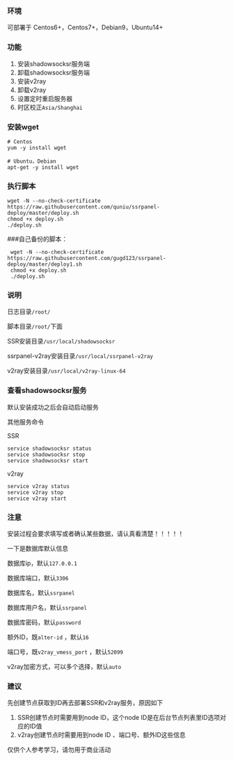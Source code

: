 ### 环境
可部署于 Centos6+，Centos7+，Debian9，Ubuntu14+

### 功能
1. 安装shadowsocksr服务端
2. 卸载shadowsocksr服务端
3. 安装v2ray
4. 卸载v2ray
5. 设置定时重启服务器
6. 时区校正`Asia/Shanghai`

### 安装wget
```
# Centos
yum -y install wget

# Ubuntu，Debian
apt-get -y install wget
```

### 执行脚本
```
wget -N --no-check-certificate https://raw.githubusercontent.com/quniu/ssrpanel-deploy/master/deploy.sh
chmod +x deploy.sh
./deploy.sh
```
###自己备份的脚本：
```
 wget -N --no-check-certificate https://raw.githubusercontent.com/gugd123/ssrpanel-deploy/master/deploy1.sh
 chmod +x deploy.sh
 ./deploy.sh
```

### 说明
日志目录`/root/`

脚本目录`/root/`下面

SSR安装目录`/usr/local/shadowsocksr`

ssrpanel-v2ray安装目录`/usr/local/ssrpanel-v2ray`

v2ray安装目录`/usr/local/v2ray-linux-64`


### 查看shadowsocksr服务

默认安装成功之后会自动启动服务

其他服务命令

SSR
```
service shadowsocksr status
service shadowsocksr stop
service shadowsocksr start
```

v2ray
```
service v2ray status
service v2ray stop
service v2ray start
```


### 注意
安装过程会要求填写或者确认某些数据，请认真看清楚！！！！！

一下是数据库默认信息

数据库ip，默认`127.0.0.1`

数据库端口，默认`3306`

数据库名，默认`ssrpanel`

数据库用户名，默认`ssrpanel`

数据库密码，默认`password`

额外ID，既`alter-id` ，默认`16`

端口号，既`v2ray_vmess_port` ，默认`52099`

v2ray加密方式，可以多个选择，默认`auto`


### 建议

先创建节点获取到ID再去部署SSR和v2ray服务，原因如下

1. SSR创建节点时需要用到node ID，这个node ID是在后台节点列表里ID选项对应的ID值
2. v2ray创建节点时需要用到node ID 、端口号、额外ID这些信息


仅供个人参考学习，请勿用于商业活动
